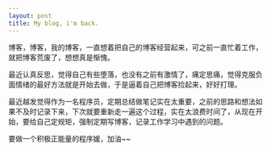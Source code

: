 ```yaml
---
layout: post
title: My blog, i'm back.
---
```

博客，博客，我的博客，一直想着把自己的博客经营起来，可之前一直忙着工作，就把博客荒废了，想想真是惭愧。

最近认真反思，觉得自己有些堕落，也没有之前有激情了，痛定思痛，觉得克服负面情绪的最好方法就是开始去做，于是逼着自己把博客捡起来，好好打理。

最近越发觉得作为一名程序员，定期总结做笔记实在太重要，之前的思路和想法如果不及时记录下来，下次就要重新走一遍这个过程，实在太浪费时间了，从现在开始，要给自己定规矩，强制定期写博客，记录工作学习中遇到的问题。

要做一个积极正能量的程序媛，加油~~